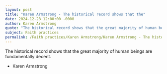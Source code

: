 ```yaml
---
layout: post
title: "Karen Armstrong - The historical record shows that the"
date: 2024-12-28 12:00:00 -0000
author: Karen Armstrong
quote: "The historical record shows that the great majority of human beings are fundamentally decent."
subject: Faith practices
permalink: /Faith practices/Karen Armstrong/Karen Armstrong - The historical record shows that the
---
```


The historical record shows that the great majority of human beings are fundamentally decent.

- Karen Armstrong
